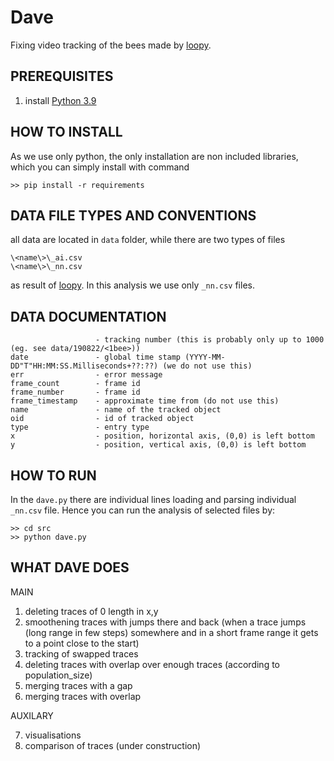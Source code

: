 # Dave
Fixing video tracking of the bees made by [loopy](http://loopbio.com/loopy/). 

## PREREQUISITES
1. install [Python 3.9](https://www.python.org/downloads/)

## HOW TO INSTALL
As we use only python, the only installation are non included libraries, which you can simply install with command

`>> pip install -r requirements`


## DATA FILE TYPES AND CONVENTIONS
all data are located in `data` folder, while there are two types of files
```
\<name\>\_ai.csv
\<name\>\_nn.csv
```
as result of [loopy](http://loopbio.com/loopy/). In this analysis we use only `_nn.csv` files.

## DATA DOCUMENTATION
```                  
                   - tracking number (this is probably only up to 1000 (eg. see data/190822/<1bee>))
date               - global time stamp (YYYY-MM-DD"T"HH:MM:SS.Milliseconds+??:??) (we do not use this)
err                - error message
frame_count        - frame id
frame_number       - frame id 
frame_timestamp    - approximate time from (do not use this)
name               - name of the tracked object
oid                - id of tracked object
type               - entry type
x                  - position, horizontal axis, (0,0) is left bottom
y                  - position, vertical axis, (0,0) is left bottom
```

## HOW TO RUN
In the `dave.py` there are individual lines loading and parsing individual `_nn.csv` file. Hence you can run the analysis of selected files by:

```
>> cd src
>> python dave.py
```
## WHAT DAVE DOES
MAIN
1. deleting traces of 0 length in x,y
2. smoothening traces with jumps there and back (when a trace jumps (long range in few steps) somewhere and in a short frame range it gets to a point close to the start)
3. tracking of swapped traces
4. deleting traces with overlap over enough traces (according to population_size) 
5. merging traces with a gap
6. merging traces with overlap

AUXILARY

7. visualisations
8. comparison of traces (under construction)
